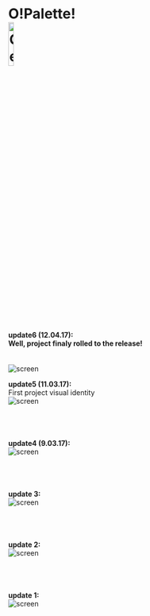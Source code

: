 # O!Palette! <br><a href='https://play.google.com/store/apps/details?id=net.henryco.opalette&pcampaignid=MKT-Other-global-all-co-prtnr-py-PartBadge-Mar2515-1'><img alt='Get it on Google Play' src='https://play.google.com/intl/en_us/badges/images/generic/en_badge_web_generic.png' heigth="15%" width="15%"/></a>
<br><b>update6 (12.04.17): </b><br>
<b>Well, project finaly rolled to the release!</b><br><br><br>
<img alt="screen" src='https://raw.githubusercontent.com/henryco/OPalette/master/promo/release/1.png'/>


<b>update5 (11.03.17): </b><br>
First project visual identity<br>
![screen](https://raw.githubusercontent.com/henryco/OPalette/master/logo/identity.png)
<br><br><br><br><br>
<b>update4 (9.03.17): </b><br>
![screen](https://raw.githubusercontent.com/henryco/OPalette/master/promo/opall1a.png)
<br><br><br><br><br>
<b>update 3: </b><br>
![screen](https://raw.githubusercontent.com/henryco/OPalette/master/promo/picker.png)
<br><br><br><br><br>
<b>update 2: </b><br>
![screen](https://raw.githubusercontent.com/henryco/OPalette/master/promo/secondLook.png)
<br><br><br><br><br>
<b>update 1: </b><br>
![screen](https://raw.githubusercontent.com/henryco/OPalette/master/promo/firstLook.png)
<br>

